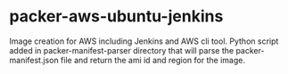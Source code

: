 # packer-aws-ubuntu-jenkins
Image creation for AWS including Jenkins and AWS cli tool. Python script added in packer-manifest-parser directory that will parse the 
packer-manifest.json file and return the ami id and region for the image.
